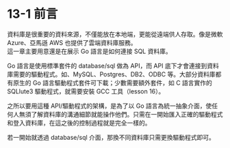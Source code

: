 # 13-1 前言
資料庫是很重要的資料來源，不僅能放在本地端，更能從遠端供人存取。像是微軟 Azure、亞馬遜 AWS 也提供了雲端資料庫服務。  
這一章主要用意還是在展示 Go 語言是如何連接 SQL 資料庫。  

Go 語言是使用標準套件的 database/sql 做為 API，而 API 底下才會連接到資料庫需要的驅動程式。如、MySQL、Postgres、DB2、ODBC 等。大部分資料庫都有原生的 Go 語言驅動程式套件可下載；少數需要額外套件，如 C 語言實作的 SQLlute3 驅動程式，就需要安裝 GCC 工具（lesson 16）。  

之所以要用這種 API/驅動程式的架構，是為了以 Go 語言為統一抽象介面，使任何人無須了解資料庫的溝通細節就能操作他們。只需在一開始匯入正確的驅動程式和登入資料庫，在這之後的控制過程就是完全一樣的。  

若一開始就透過 database/sql 介面，那換不同資料庫只需更換驅動程式即可。


